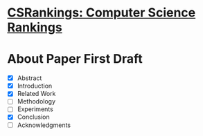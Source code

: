 # [CSRankings: Computer Science Rankings](http://csrankings.org/)

# About Paper First Draft
- [x] Abstract
- [x] Introduction
- [x] Related Work
- [ ] Methodology
- [ ] Experiments
- [x] Conclusion
- [ ] Acknowledgments
